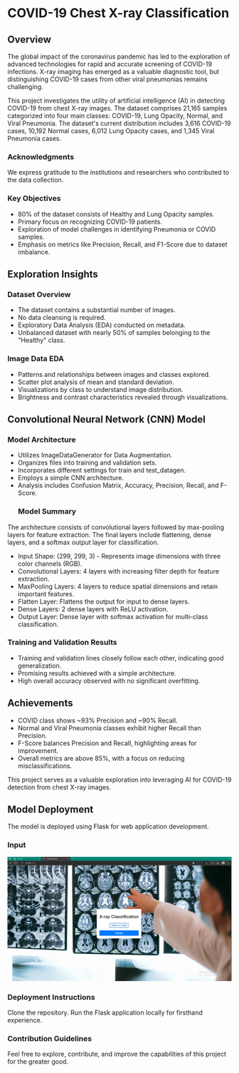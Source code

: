 # COVID-19 Chest X-ray Classification

## Overview

The global impact of the coronavirus pandemic has led to the exploration of advanced technologies for rapid and accurate screening of COVID-19 infections. X-ray imaging has emerged as a valuable diagnostic tool, but distinguishing COVID-19 cases from other viral pneumonias remains challenging.

This project investigates the utility of artificial intelligence (AI) in detecting COVID-19 from chest X-ray images. The dataset comprises 21,165 samples categorized into four main classes: COVID-19, Lung Opacity, Normal, and Viral Pneumonia. The dataset's current distribution includes 3,616 COVID-19 cases, 10,192 Normal cases, 6,012 Lung Opacity cases, and 1,345 Viral Pneumonia cases.

### Acknowledgments

We express gratitude to the institutions and researchers who contributed to the data collection.

### Key Objectives

- 80% of the dataset consists of Healthy and Lung Opacity samples.
- Primary focus on recognizing COVID-19 patients.
- Exploration of model challenges in identifying Pneumonia or COVID samples.
- Emphasis on metrics like Precision, Recall, and F1-Score due to dataset imbalance.

## Exploration Insights

### Dataset Overview

- The dataset contains a substantial number of images.
- No data cleansing is required.
- Exploratory Data Analysis (EDA) conducted on metadata.
- Unbalanced dataset with nearly 50% of samples belonging to the "Healthy" class.

### Image Data EDA

- Patterns and relationships between images and classes explored.
- Scatter plot analysis of mean and standard deviation.
- Visualizations by class to understand image distribution.
- Brightness and contrast characteristics revealed through visualizations.

## Convolutional Neural Network (CNN) Model

### Model Architecture

- Utilizes ImageDataGenerator for Data Augmentation.
- Organizes files into training and validation sets.
- Incorporates different settings for train and test_datagen.
- Employs a simple CNN architecture.
- Analysis includes Confusion Matrix, Accuracy, Precision, Recall, and F-Score.
  ### Model Summary
The architecture consists of convolutional layers followed by max-pooling layers for feature extraction. The final layers include flattening, dense layers, and a softmax output layer for classification.
- Input Shape: (299, 299, 3) - Represents image dimensions with three color channels (RGB).
- Convolutional Layers: 4 layers with increasing filter depth for feature extraction.
- MaxPooling Layers: 4 layers to reduce spatial dimensions and retain important features.
- Flatten Layer: Flattens the output for input to dense layers.
- Dense Layers: 2 dense layers with ReLU activation.
- Output Layer: Dense layer with softmax activation for multi-class classification.
### Training and Validation Results

- Training and validation lines closely follow each other, indicating good generalization.
- Promising results achieved with a simple architecture.
- High overall accuracy observed with no significant overfitting.

## Achievements

- COVID class shows ~93% Precision and ~90% Recall.
- Normal and Viral Pneumonia classes exhibit higher Recall than Precision.
- F-Score balances Precision and Recall, highlighting areas for improvement.
- Overall metrics are above 85%, with a focus on reducing misclassifications.

This project serves as a valuable exploration into leveraging AI for COVID-19 detection from chest X-ray images.



## Model Deployment
The model is deployed using Flask for web application development.
### Input
![Input](model_deployment/input.jpg)

### Deployment Instructions
Clone the repository.
Run the Flask application locally for firsthand experience.

### Contribution Guidelines

Feel free to explore, contribute, and improve the capabilities of this project for the greater good.
